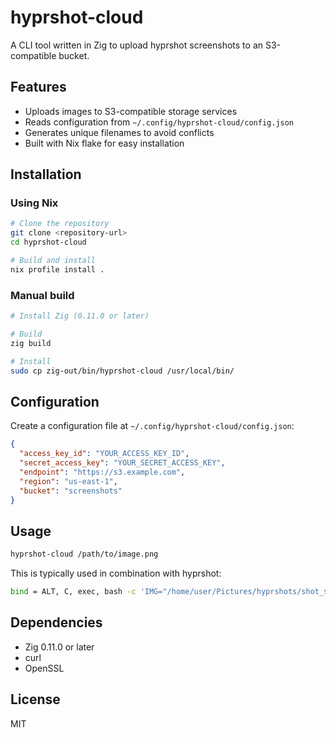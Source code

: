 # hyprshot-cloud

A CLI tool written in Zig to upload hyprshot screenshots to an S3-compatible bucket.

## Features

- Uploads images to S3-compatible storage services
- Reads configuration from `~/.config/hyprshot-cloud/config.json`
- Generates unique filenames to avoid conflicts
- Built with Nix flake for easy installation

## Installation

### Using Nix

```bash
# Clone the repository
git clone <repository-url>
cd hyprshot-cloud

# Build and install
nix profile install .
```

### Manual build

```bash
# Install Zig (0.11.0 or later)

# Build
zig build

# Install
sudo cp zig-out/bin/hyprshot-cloud /usr/local/bin/
```

## Configuration

Create a configuration file at `~/.config/hyprshot-cloud/config.json`:

```json
{
  "access_key_id": "YOUR_ACCESS_KEY_ID",
  "secret_access_key": "YOUR_SECRET_ACCESS_KEY",
  "endpoint": "https://s3.example.com",
  "region": "us-east-1",
  "bucket": "screenshots"
}
```

## Usage

```bash
hyprshot-cloud /path/to/image.png
```

This is typically used in combination with hyprshot:

```bash
bind = ALT, C, exec, bash -c 'IMG="/home/user/Pictures/hyprshots/shot_$(date +%s).png"; hyprshot -m region -o "$IMG" && wl-copy < "$IMG" && hyprshot-cloud "$IMG"'
```

## Dependencies

- Zig 0.11.0 or later
- curl
- OpenSSL

## License

MIT
